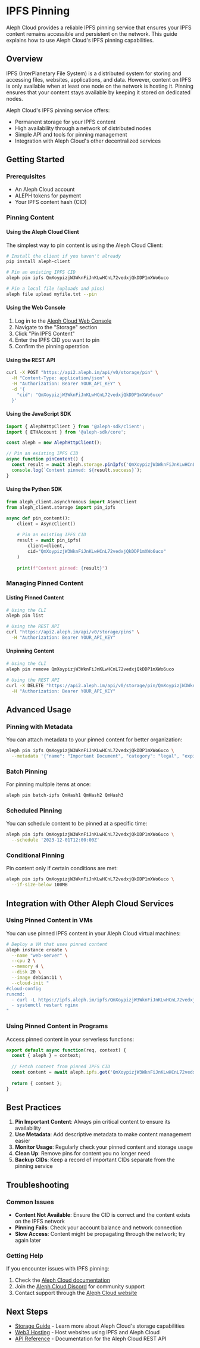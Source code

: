 # IPFS Pinning

Aleph Cloud provides a reliable IPFS pinning service that ensures your IPFS content remains accessible and persistent on the network. This guide explains how to use Aleph Cloud's IPFS pinning capabilities.

## Overview

IPFS (InterPlanetary File System) is a distributed system for storing and accessing files, websites, applications, and data. However, content on IPFS is only available when at least one node on the network is hosting it. Pinning ensures that your content stays available by keeping it stored on dedicated nodes.

Aleph Cloud's IPFS pinning service offers:

- Permanent storage for your IPFS content
- High availability through a network of distributed nodes
- Simple API and tools for pinning management
- Integration with Aleph Cloud's other decentralized services

## Getting Started

### Prerequisites

- An Aleph Cloud account
- ALEPH tokens for payment
- Your IPFS content hash (CID)

### Pinning Content

#### Using the Aleph Cloud Client

The simplest way to pin content is using the Aleph Cloud Client:

```bash
# Install the client if you haven't already
pip install aleph-client

# Pin an existing IPFS CID
aleph pin ipfs QmXoypizjW3WknFiJnKLwHCnL72vedxjQkDDP1mXWo6uco

# Pin a local file (uploads and pins)
aleph file upload myfile.txt --pin
```

#### Using the Web Console

1. Log in to the [Aleph Cloud Web Console](https://console.aleph.im)
2. Navigate to the "Storage" section
3. Click "Pin IPFS Content"
4. Enter the IPFS CID you want to pin
5. Confirm the pinning operation

#### Using the REST API

```bash
curl -X POST "https://api2.aleph.im/api/v0/storage/pin" \
  -H "Content-Type: application/json" \
  -H "Authorization: Bearer YOUR_API_KEY" \
  -d '{
    "cid": "QmXoypizjW3WknFiJnKLwHCnL72vedxjQkDDP1mXWo6uco"
  }'
```

#### Using the JavaScript SDK

```typescript
import { AlephHttpClient } from '@aleph-sdk/client';
import { ETHAccount } from '@aleph-sdk/core';

const aleph = new AlephHttpClient();

// Pin an existing IPFS CID
async function pinContent() {
  const result = await aleph.storage.pinIpfs('QmXoypizjW3WknFiJnKLwHCnL72vedxjQkDDP1mXWo6uco');
  console.log(`Content pinned: ${result.success}`);
}
```

#### Using the Python SDK

```python
from aleph_client.asynchronous import AsyncClient
from aleph_client.storage import pin_ipfs

async def pin_content():
    client = AsyncClient()
    
    # Pin an existing IPFS CID
    result = await pin_ipfs(
        client=client,
        cid="QmXoypizjW3WknFiJnKLwHCnL72vedxjQkDDP1mXWo6uco"
    )
    
    print(f"Content pinned: {result}")
```

### Managing Pinned Content

#### Listing Pinned Content

```bash
# Using the CLI
aleph pin list

# Using the REST API
curl "https://api2.aleph.im/api/v0/storage/pins" \
  -H "Authorization: Bearer YOUR_API_KEY"
```

#### Unpinning Content

```bash
# Using the CLI
aleph pin remove QmXoypizjW3WknFiJnKLwHCnL72vedxjQkDDP1mXWo6uco

# Using the REST API
curl -X DELETE "https://api2.aleph.im/api/v0/storage/pin/QmXoypizjW3WknFiJnKLwHCnL72vedxjQkDDP1mXWo6uco" \
  -H "Authorization: Bearer YOUR_API_KEY"
```

## Advanced Usage

### Pinning with Metadata

You can attach metadata to your pinned content for better organization:

```bash
aleph pin ipfs QmXoypizjW3WknFiJnKLwHCnL72vedxjQkDDP1mXWo6uco \
  --metadata '{"name": "Important Document", "category": "legal", "expires": "2025-12-31"}'
```

### Batch Pinning

For pinning multiple items at once:

```bash
aleph pin batch-ipfs QmHash1 QmHash2 QmHash3
```

### Scheduled Pinning

You can schedule content to be pinned at a specific time:

```bash
aleph pin ipfs QmXoypizjW3WknFiJnKLwHCnL72vedxjQkDDP1mXWo6uco \
  --schedule '2023-12-01T12:00:00Z'
```

### Conditional Pinning

Pin content only if certain conditions are met:

```bash
aleph pin ipfs QmXoypizjW3WknFiJnKLwHCnL72vedxjQkDDP1mXWo6uco \
  --if-size-below 100MB
```

## Integration with Other Aleph Cloud Services

### Using Pinned Content in VMs

You can use pinned IPFS content in your Aleph Cloud virtual machines:

```bash
# Deploy a VM that uses pinned content
aleph instance create \
  --name "web-server" \
  --cpu 2 \
  --memory 4 \
  --disk 20 \
  --image debian:11 \
  --cloud-init "
#cloud-config
runcmd:
  - curl -L https://ipfs.aleph.im/ipfs/QmXoypizjW3WknFiJnKLwHCnL72vedxjQkDDP1mXWo6uco -o /var/www/html/index.html
  - systemctl restart nginx
"
```

### Using Pinned Content in Programs

Access pinned content in your serverless functions:

```javascript
export default async function(req, context) {
  const { aleph } = context;
  
  // Fetch content from pinned IPFS CID
  const content = await aleph.ipfs.get('QmXoypizjW3WknFiJnKLwHCnL72vedxjQkDDP1mXWo6uco');
  
  return { content };
}
```

## Best Practices

1. **Pin Important Content**: Always pin critical content to ensure its availability
2. **Use Metadata**: Add descriptive metadata to make content management easier
3. **Monitor Usage**: Regularly check your pinned content and storage usage
4. **Clean Up**: Remove pins for content you no longer need
5. **Backup CIDs**: Keep a record of important CIDs separate from the pinning service

## Troubleshooting

### Common Issues

- **Content Not Available**: Ensure the CID is correct and the content exists on the IPFS network
- **Pinning Fails**: Check your account balance and network connection
- **Slow Access**: Content might be propagating through the network; try again later

### Getting Help

If you encounter issues with IPFS pinning:

1. Check the [Aleph Cloud documentation](/devhub/)
2. Join the [Aleph Cloud Discord](https://discord.gg/alephim) for community support
3. Contact support through the [Aleph Cloud website](https://aleph.im/contact)

## Next Steps

- [Storage Guide](/devhub/guides/storage/) - Learn more about Aleph Cloud's storage capabilities
- [Web3 Hosting](/tools/web3-hosting/) - Host websites using IPFS and Aleph Cloud
- [API Reference](/devhub/api/rest/) - Documentation for the Aleph Cloud REST API
